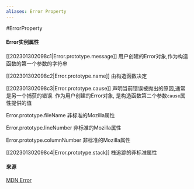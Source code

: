 ```yaml
---
aliases: Error Property
---
```


#ErrorProperty 


#### Error实例属性

[[202301302098c1|Error.prototype.message]]
用户创建的Error对象,作为构造函数的第一个参数的字符串

[[202301302098c2|Error.prototype.name]]
由构造函数决定

[[202301302098c3|Error.prototype.cause]]
声明当前错误被抛出的原因,通常是另一个捕获的错误.
作为用户创建的Error对象, 是构造函数第二个参数`cause`属性提供的值

Error.prototype.fileName
非标准的Mozilla属性

Error.prototype.lineNumber
非标准的Mozilla属性

Error.prototype.columnNumber
非标准的Mozilla属性

[[202301302098c4|Error.prototype.stack]]
栈追踪的非标准属性






#### 来源
[MDN Error](https://developer.mozilla.org/en-US/docs/Web/JavaScript/Reference/Global_Objects/Error#instance_properties)